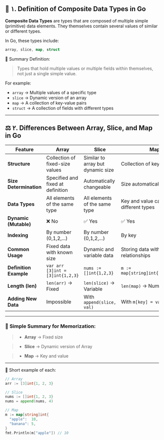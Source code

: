 ## 🧩 **۱. Definition of Composite Data Types in Go**

**Composite Data Types** are types that are composed of multiple simple (primitive) data elements.
They themselves contain several values of similar or different types.

In Go, these types include:

```go
array, slice, map, struct
```

🧠 Summary Definition:

> Types that hold multiple values or multiple fields within themselves, not just a single simple value.

For example:

- `array` → Multiple values of a specific type
- `slice` → Dynamic version of an array
- `map` → A collection of key-value pairs
- `struct` → A collection of fields with different types

---

## ⚖️ **۲. Differences Between Array, Slice, and Map in Go**

| Feature                    | **Array**                          | **Slice**                      | **Map**                                     |
| -------------------------- | ---------------------------------- | ------------------------------ | ------------------------------------------- |
| **Structure**              | Collection of fixed-size values    | Similar to array but dynamic size | Collection of key-value pairs               |
| **Size Determination**     | Specified and fixed at definition  | Automatically changeable        | Size automatically managed                  |
| **Data Types**             | All elements of the same type      | All elements of the same type  | Key and value can have different types      |
| **Dynamic (Mutable)**      | ❌ No                              | ✅ Yes                         | ✅ Yes                                      |
| **Indexing**               | By number (0,1,2,...)              | By number (0,1,2,...)          | By key                                      |
| **Common Usage**           | Fixed data with known size         | Dynamic and variable data       | Storing data with key-value relationships  |
| **Definition Example**     | `var arr [3]int = [3]int{1,2,3}`   | `nums := []int{1,2,3}`         | `m := map[string]int{"a":1,"b":2}`          |
| **Length (len)**           | `len(arr)` → Fixed                 | `len(slice)` → Variable        | `len(map)` → Number of keys                 |
| **Adding New Data**        | Impossible                         | With `append(slice, val)`      | With `m[key] = value`                       |

---

### 🔹 **Simple Summary for Memorization:**

> - **Array** → Fixed size

> - **Slice** → Dynamic version of Array

> - **Map** → Key and value

---

🧠 Short example of each:

```go
// Array
arr := [3]int{1, 2, 3}

// Slice
nums := []int{1, 2, 3}
nums = append(nums, 4)

// Map
m := map[string]int{
  "apple":  10,
  "banana": 5,
}
fmt.Println(m["apple"]) // 10
```
